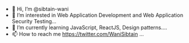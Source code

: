 - 👋 Hi, I’m @sibtain-wani
- 👀 I’m interested in Web Application Development and Web Application Security Testing...
- 🌱 I’m currently learning JavaScript, ReactJS, Design patterns....
- 📫 How to reach me https://twitter.com/WaniSibtain ...

<!---
sibtain-wani/sibtain-wani is a ✨ special ✨ repository because its `README.md` (this file) appears on your GitHub profile.
You can click the Preview link to take a look at your changes.
--->
